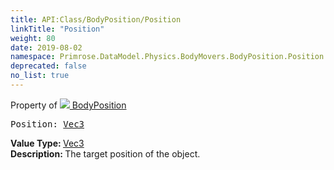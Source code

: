 ```yaml
---
title: API:Class/BodyPosition/Position
linkTitle: "Position"
weight: 80
date: 2019-08-02
namespace: Primrose.DataModel.Physics.BodyMovers.BodyPosition.Position
deprecated: false
no_list: true
---
```

Property of <a href="/docs/api-reference/Class/BodyPosition"><img src="/icons/silk/rocket.png"/>&nbsp;BodyPosition</a>
<pre class="method-declaration">
Position: <a class="type" href="/docs/api-reference/DataType/Vec3">Vec3</a></pre>
<b>Value Type: </b>
<a class="type" href="/docs/api-reference/DataType/Vec3">Vec3</a>
<br/>
<b>Description: </b>
The target position of the object.

